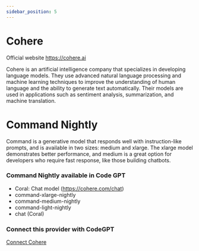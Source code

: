 ```yaml
---
sidebar_position: 5
---
```


# Cohere

Official website https://cohere.ai

Cohere is an artificial intelligence company that specializes in developing language models. They use advanced natural language processing and machine learning techniques to improve the understanding of human language and the ability to generate text automatically. Their models are used in applications such as sentiment analysis, summarization, and machine translation.

# Command Nightly

Command is a generative model that responds well with instruction-like prompts, and is available in two sizes: medium and xlarge. The xlarge model demonstrates better performance, and medium is a great option for developers who require fast response, like those building chatbots.

### Command Nightly available in Code GPT
- Coral: Chat model (https://cohere.com/chat)
- command-xlarge-nightly
- command-medium-nightly
- command-light-nightly
- chat (Coral)

### Connect this provider with CodeGPT

[Connect Cohere](https://docs.codegpt.co/docs/tutorial-basics/installation#cohere)